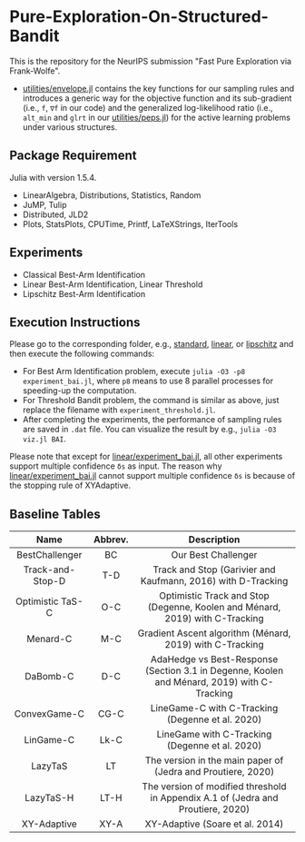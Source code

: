 # Pure-Exploration-On-Structured-Bandit
This is the repository for the NeurIPS submission "Fast Pure Exploration via Frank-Wolfe".

 * [utilities/envelope.jl](utilities/envelope.jl) contains the key functions for our sampling rules and introduces a generic way for the objective function and its sub-gradient (i.e., `f`, `∇f` in our code) and the generalized log-likelihood ratio (i.e., `alt_min` and `glrt` in our [utilities/peps.jl](utilities/peps.jl)) for the active learning problems under various structures.

## Package Requirement
Julia with version 1.5.4.
 * LinearAlgebra, Distributions, Statistics, Random
 * JuMP, Tulip
 * Distributed, JLD2
 * Plots, StatsPlots, CPUTime, Printf, LaTeXStrings, IterTools


## Experiments
 * Classical Best-Arm Identification
 * Linear Best-Arm Identification, Linear Threshold
 * Lipschitz Best-Arm Identification

## Execution Instructions
Please go to the corresponding folder, e.g., [standard](standard/), [linear](linear/), or [lipschitz](lipschitz/) and then execute the following commands:
 * For Best Arm Identification problem, execute `julia -O3 -p8 experiment_bai.jl`, where `p8` means to use 8 parallel processes for speeding-up the computation.
 * For Threshold Bandit problem, the command is similar as above, just replace the filename with `experiment_threshold.jl`.
 * After completing the experiments, the performance of sampling rules are saved in `.dat` file. You can visualize the result by e.g., `julia -O3 viz.jl BAI`.

Please note that except for [linear/experiment_bai.jl](linear/experiment_bai.jl), all other experiments support multiple confidence  `δs` as input.
The reason why [linear/experiment_bai.jl](linear/experiment_bai.jl) cannot support multiple confidence `δs` is because of the stopping rule of XYAdaptive.

## Baseline Tables
|Name                 | Abbrev. | Description                                                                                  |
|:-------------------:|:--------:|:-------------------------------------------------------------------------------------------:|
|BestChallenger       | BC      | Our Best Challenger                                                                          |
|Track-and-Stop-D     | T-D     | Track and Stop (Garivier and Kaufmann, 2016) with D-Tracking                                 |
|Optimistic TaS-C     | O-C     | Optimistic Track and Stop (Degenne, Koolen and Ménard, 2019) with C-Tracking                 |
|Menard-C             | M-C     | Gradient Ascent algorithm (Ménard, 2019) with C-Tracking                                     |
|DaBomb-C             | D-C     | AdaHedge vs Best-Response (Section 3.1 in Degenne, Koolen and Ménard, 2019) with C-Tracking  |
|ConvexGame-C         | CG-C    | LineGame-C with C-Tracking (Degenne et al. 2020)                                             |
|LinGame-C            | Lk-C    | LineGame with C-Tracking (Degenne et al. 2020)                                               |
|LazyTaS              | LT      | The version in the main paper of (Jedra and Proutiere, 2020)                                 |
|LazyTaS-H            | LT-H    | The version of modified threshold in Appendix A.1 of (Jedra and Proutiere, 2020)             |
|XY-Adaptive          | XY-A    | XY-Adaptive (Soare et al. 2014)                                                              |
